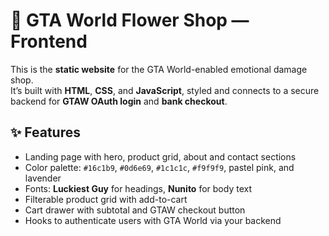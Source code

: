 # 🌸 GTA World Flower Shop — Frontend

This is the **static website** for the GTA World-enabled emotional damage shop.  
It’s built with **HTML**, **CSS**, and **JavaScript**, styled and connects to a secure backend for **GTAW OAuth login** and **bank checkout**.

## ✨ Features

- Landing page with hero, product grid, about and contact sections  
- Color palette: `#16c1b9`, `#0d6e69`, `#1c1c1c`, `#f9f9f9`, pastel pink, and lavender  
- Fonts: **Luckiest Guy** for headings, **Nunito** for body text  
- Filterable product grid with add-to-cart  
- Cart drawer with subtotal and GTAW checkout button  
- Hooks to authenticate users with GTA World via your backend
